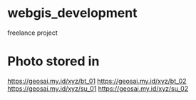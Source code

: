 # webgis_development
freelance project

# Photo stored in
https://geosai.my.id/xyz/bt_01
https://geosai.my.id/xyz/bt_02
https://geosai.my.id/xyz/su_01
https://geosai.my.id/xyz/su_02

